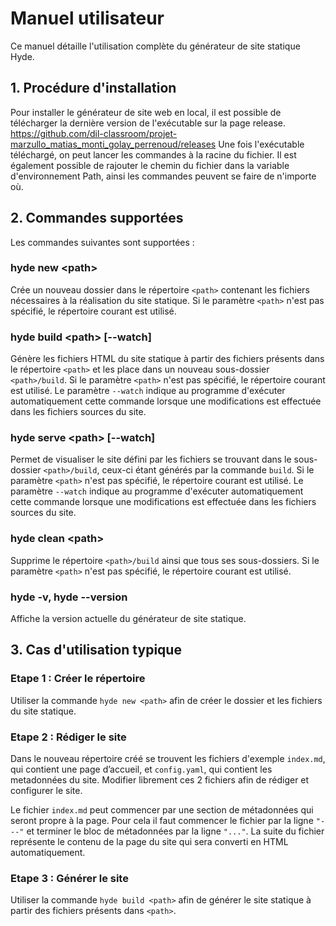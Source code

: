 # Manuel utilisateur

Ce manuel détaille l'utilisation complète du générateur de site statique Hyde.

## 1. Procédure d'installation

Pour installer le générateur de site web en local, il est possible de télécharger la dernière version de l'exécutable sur la page release. https://github.com/dil-classroom/projet-marzullo_matias_monti_golay_perrenoud/releases
Une fois l'exécutable téléchargé, on peut lancer les commandes à la racine du fichier. Il est également possible de rajouter le chemin du fichier dans la variable d'environnement Path, ainsi les commandes peuvent se faire de n'importe où.


## 2. Commandes supportées

Les commandes suivantes sont supportées :

### hyde new \<path>
Crée un nouveau dossier dans le répertoire ```<path>``` contenant les fichiers nécessaires à la réalisation du site statique.
Si le paramètre ```<path>``` n'est pas spécifié, le répertoire courant est utilisé.

### hyde build \<path> \[--watch]
Génère les fichiers HTML du site statique à partir des fichiers présents dans le répertoire ```<path>``` et les place dans un nouveau sous-dossier ```<path>/build```.
Si le paramètre ```<path>``` n'est pas spécifié, le répertoire courant est utilisé.
Le paramètre ```--watch``` indique au programme d'exécuter automatiquement cette commande lorsque une modifications est effectuée dans les fichiers sources du site.

### hyde serve \<path> \[--watch]
Permet de visualiser le site défini par les fichiers se trouvant dans le sous-dossier ```<path>/build```, ceux-ci étant générés par la commande ```build```.
Si le paramètre ```<path>``` n'est pas spécifié, le répertoire courant est utilisé.
Le paramètre ```--watch``` indique au programme d'exécuter automatiquement cette commande lorsque une modifications est effectuée dans les fichiers sources du site.

### hyde clean \<path>
Supprime le répertoire ```<path>/build``` ainsi que tous ses sous-dossiers.
Si le paramètre ```<path>``` n'est pas spécifié, le répertoire courant est utilisé.

### hyde -v, hyde --version
Affiche la version actuelle du générateur de site statique.

## 3. Cas d'utilisation typique

### Etape 1 : Créer le répertoire
Utiliser la commande ```hyde new <path>``` afin de créer le dossier et les fichiers du site statique.

### Etape 2 : Rédiger le site
Dans le nouveau répertoire créé se trouvent les fichiers d'exemple ```index.md```, qui contient une page d’accueil, et ```config.yaml```, qui contient les metadonnées du site. Modifier librement ces 2 fichiers afin de rédiger et configurer le site.

Le fichier ```index.md``` peut commencer par une section de métadonnées qui seront propre à la page. Pour cela il faut commencer le fichier par la ligne ```"---"``` et terminer le bloc de métadonnées par la ligne ```"..."```. La suite du fichier représente le contenu de la page du site qui sera converti en HTML automatiquement.

### Etape 3 : Générer le site
Utiliser la commande ```hyde build <path>``` afin de générer le site statique à partir des fichiers présents dans ```<path>```.

